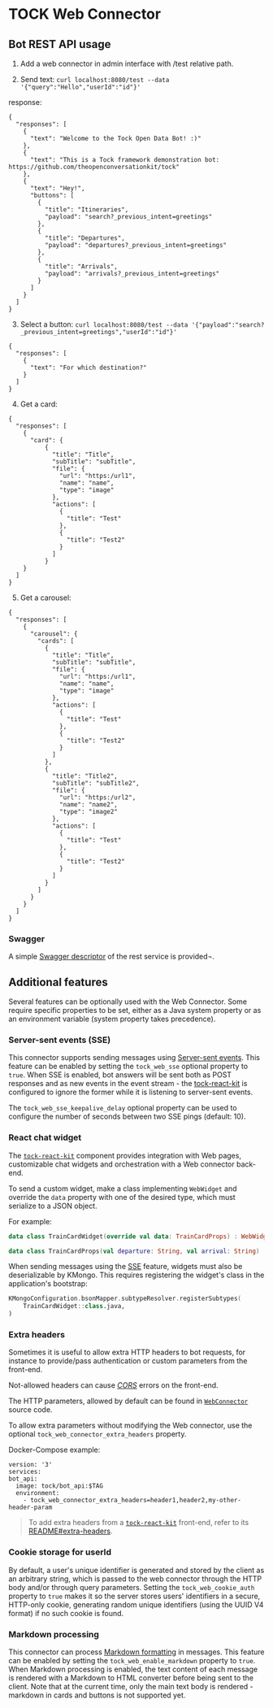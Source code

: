 # TOCK Web Connector

## Bot REST API usage

1) Add a web connector in admin interface with /test relative path.

2) Send text: `curl localhost:8080/test --data '{"query":"Hello","userId":"id"}'`

response:
```
{
  "responses": [
    {
      "text": "Welcome to the Tock Open Data Bot! :)"
    },
    {
      "text": "This is a Tock framework demonstration bot: https://github.com/theopenconversationkit/tock"
    },
    {
      "text": "Hey!",
      "buttons": [
        {
          "title": "Itineraries",
          "payload": "search?_previous_intent=greetings"
        },
        {
          "title": "Departures",
          "payload": "departures?_previous_intent=greetings"
        },
        {
          "title": "Arrivals",
          "payload": "arrivals?_previous_intent=greetings"
        }
      ]
    }
  ]
}
```

3) Select a button: `curl localhost:8080/test --data '{"payload":"search?_previous_intent=greetings","userId":"id"}'`
```
{
  "responses": [
    {
      "text": "For which destination?"
    }
  ]
}
```

4) Get a card:

```
{
  "responses": [
    {
      "card": {
          {
            "title": "Title",
            "subTitle": "subTitle",
            "file": {
              "url": "https:/url1",
              "name": "name",
              "type": "image"
            },
            "actions": [
              {
                "title": "Test"
              },
              {
                "title": "Test2"
              }
            ]
          }
    }
  ]
}
```

5) Get a carousel:
```
{
  "responses": [
    {
      "carousel": {
        "cards": [
          {
            "title": "Title",
            "subTitle": "subTitle",
            "file": {
              "url": "https:/url1",
              "name": "name",
              "type": "image"
            },
            "actions": [
              {
                "title": "Test"
              },
              {
                "title": "Test2"
              }
            ]
          },
          {
            "title": "Title2",
            "subTitle": "subTitle2",
            "file": {
              "url": "https:/url2",
              "name": "name2",
              "type": "image2"
            },
            "actions": [
              {
                "title": "Test"
              },
              {
                "title": "Test2"
              }
            ]
          }
        ]
      }
    }
  ]
}
```

### Swagger

A simple [Swagger descriptor](./Swagger_TOCKWebConnector.yaml) of the rest service is provided¬.

## Additional features

Several features can be optionally used with the Web Connector. Some require specific properties to be set, either
as a Java system property or as an environment variable (system property takes precedence).

### Server-sent events (SSE)

This connector supports sending messages using [Server-sent events](https://developer.mozilla.org/en-US/docs/Web/API/Server-sent_events).
This feature can be enabled by setting the `tock_web_sse` optional property to `true`.
When SSE is enabled, bot answers will be sent both as POST responses and as new events in the event stream -
the [tock-react-kit](https://github.com/theopenconversationkit/tock-react-kit#sse) is configured to ignore the former
while it is listening to server-sent events.

The `tock_web_sse_keepalive_delay` optional property can be used to configure the number of seconds between
two SSE pings (default: 10).

### React chat widget

The [`tock-react-kit`](https://github.com/theopenconversationkit/tock-react-kit) component provides integration with
Web pages, customizable chat widgets and orchestration with a Web connector back-end.

To send a custom widget, make a class implementing `WebWidget` and override the `data` property with one of
the desired type, which must serialize to a JSON object.

For example:
```kotlin
data class TrainCardWidget(override val data: TrainCardProps) : WebWidget

data class TrainCardProps(val departure: String, val arrival: String)
```

When sending messages using the [SSE](#server-sent-events-sse) feature, widgets must also be deserializable by KMongo.
This requires registering the widget's class in the application's bootstrap:
```kotlin
KMongoConfiguration.bsonMapper.subtypeResolver.registerSubtypes(
    TrainCardWidget::class.java,
)
```

### Extra headers

Sometimes it is useful to allow extra HTTP headers to bot requests, for instance to provide/pass authentication or 
custom parameters from the front-end.

Not-allowed headers can cause [_CORS_](https://en.wikipedia.org/wiki/Cross-origin_resource_sharing) 
errors on the front-end.

The HTTP parameters, allowed by default can be found in [`WebConnector`](./src/main/kotlin/WebConnector.kt) source code.

To allow extra parameters without modifying the Web connector, use the optional `tock_web_connector_extra_headers` 
property.

Docker-Compose example:

```
version: '3'
services:
bot_api:
  image: tock/bot_api:$TAG
  environment:
    - tock_web_connector_extra_headers=header1,header2,my-other-header-param
```

> To add extra headers from a [`tock-react-kit`](https://github.com/theopenconversationkit/tock-react-kit) front-end, 
> refer to its [README#extra-headers](https://github.com/theopenconversationkit/tock-react-kit#extra-headers).

### Cookie storage for userId

By default, a user's unique identifier is generated and stored by the client as an arbitrary string,
which is passed to the web connector through the HTTP body and/or through query parameters.
Setting the `tock_web_cookie_auth` property to `true`
makes it so the server stores users' identifiers in a secure, HTTP-only cookie, generating random unique identifiers
(using the UUID V4 format) if no such cookie is found.

### Markdown processing

This connector can process [Markdown formatting](https://daringfireball.net/projects/markdown/) in messages.
This feature can be enabled by setting the `tock_web_enable_markdown` property to `true`.
When Markdown processing is enabled, the text content of each message is rendered with a Markdown to HTML converter before being sent to the client.
Note that at the current time, only the main text body is rendered - markdown in cards and buttons is not supported yet.
